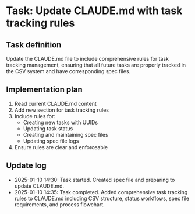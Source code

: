 # Task: Update CLAUDE.md with task tracking rules

## Task definition

Update the CLAUDE.md file to include comprehensive rules for task tracking management, ensuring that all future tasks are properly tracked in the CSV system and have corresponding spec files.

## Implementation plan

1. Read current CLAUDE.md content
2. Add new section for task tracking rules
3. Include rules for:
   - Creating new tasks with UUIDs
   - Updating task status
   - Creating and maintaining spec files
   - Updating spec file logs
4. Ensure rules are clear and enforceable

## Update log

- 2025-01-10 14:30: Task started. Created spec file and preparing to update CLAUDE.md.
- 2025-01-10 14:35: Task completed. Added comprehensive task tracking rules to CLAUDE.md including CSV structure, status workflows, spec file requirements, and process flowchart.
